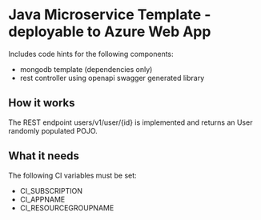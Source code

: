 # Java Microservice Template -  deployable to Azure Web App

Includes code hints for the following components:
* mongodb template (dependencies only)
* rest controller using openapi swagger generated library

## How it works
The REST endpoint users/v1/user/{id} is implemented and returns an User randomly populated POJO.

## What it needs
The following CI variables must be set:
* CI_SUBSCRIPTION
* CI_APPNAME
* CI_RESOURCEGROUPNAME
